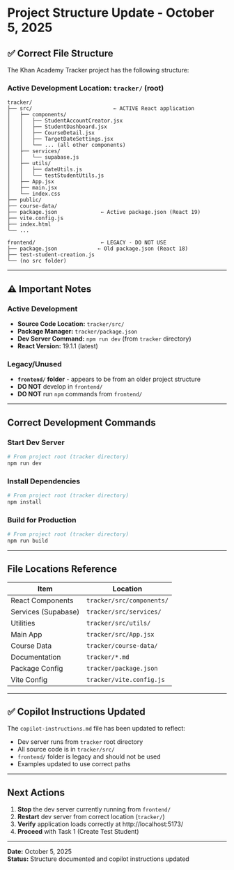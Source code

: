 # Project Structure Update - October 5, 2025

## ✅ Correct File Structure

The Khan Academy Tracker project has the following structure:

### Active Development Location: `tracker/` (root)

```
tracker/
├── src/                          ← ACTIVE React application
│   ├── components/
│   │   ├── StudentAccountCreator.jsx
│   │   ├── StudentDashboard.jsx
│   │   ├── CourseDetail.jsx
│   │   ├── TargetDateSettings.jsx
│   │   └── ... (all other components)
│   ├── services/
│   │   └── supabase.js
│   ├── utils/
│   │   ├── dateUtils.js
│   │   └── testStudentUtils.js
│   ├── App.jsx
│   ├── main.jsx
│   └── index.css
├── public/
├── course-data/
├── package.json              ← Active package.json (React 19)
├── vite.config.js
├── index.html
└── ...

frontend/                     ← LEGACY - DO NOT USE
├── package.json             ← Old package.json (React 18)
├── test-student-creation.js
└── (no src folder)
```

---

## ⚠️ Important Notes

### Active Development
- **Source Code Location:** `tracker/src/`
- **Package Manager:** `tracker/package.json`
- **Dev Server Command:** `npm run dev` (from `tracker` directory)
- **React Version:** 19.1.1 (latest)

### Legacy/Unused
- **`frontend/` folder** - appears to be from an older project structure
- **DO NOT** develop in `frontend/`
- **DO NOT** run `npm` commands from `frontend/`

---

## Correct Development Commands

### Start Dev Server
```powershell
# From project root (tracker directory)
npm run dev
```

### Install Dependencies
```powershell
# From project root (tracker directory)
npm install
```

### Build for Production
```powershell
# From project root (tracker directory)
npm run build
```

---

## File Locations Reference

| Item | Location |
|------|----------|
| React Components | `tracker/src/components/` |
| Services (Supabase) | `tracker/src/services/` |
| Utilities | `tracker/src/utils/` |
| Main App | `tracker/src/App.jsx` |
| Course Data | `tracker/course-data/` |
| Documentation | `tracker/*.md` |
| Package Config | `tracker/package.json` |
| Vite Config | `tracker/vite.config.js` |

---

## ✅ Copilot Instructions Updated

The `copilot-instructions.md` file has been updated to reflect:
- Dev server runs from `tracker` root directory
- All source code is in `tracker/src/`
- `frontend/` folder is legacy and should not be used
- Examples updated to use correct paths

---

## Next Actions

1. **Stop** the dev server currently running from `frontend/`
2. **Restart** dev server from correct location (`tracker/`)
3. **Verify** application loads correctly at http://localhost:5173/
4. **Proceed** with Task 1 (Create Test Student)

---

**Date:** October 5, 2025  
**Status:** Structure documented and copilot instructions updated
